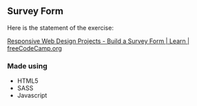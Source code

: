 ## Survey Form

Here is the statement of the exercise:

[Responsive Web Design Projects - Build a Survey Form | Learn | freeCodeCamp.org](https://www.freecodecamp.org/learn/responsive-web-design/responsive-web-design-projects/build-a-survey-form)

### Made using

- HTML5
- SASS
- Javascript
